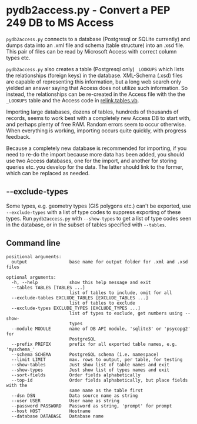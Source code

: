 # pydb2access.py - Convert a PEP 249 DB to MS Access

``pydb2access.py`` connects to a database (Postgresql or SQLite currently)
and dumps data into an .xml file and schema (table structure) into an .xsd
file.  This pair of files can be read by Microsoft Access with correct
column types etc.

``pydb2access.py`` also creates a table (Postgresql only) ``_LOOKUPS`` which
lists the relationships (foreign keys) in the database.  XML-Schema (.xsd) files
are capable of representing this information, but a long web search only
yielded an answer saying that Access does not utilize such information.  So instead,
the relationships can be re-created in the Access file with the the ``_LOOKUPS``
table and the Access code in [relink.tables.vb](./relink.tables.vb).

Importing large databases, dozens of tables, hundreds of thousands of records,
seems to work best with a completely new Access DB to start with, and perhaps
plenty of free RAM.  Random errors seem to occur otherwise.  When everything
is working, importing occurs quite quickly, with progress feedback.

Because a completely new database is recommended for importing, if you
need to re-do the import because more data has been added, you should
use two Access databases, one for the import, and another for storing
queries etc. you develop for the data.  The latter should link to the
former, which can be replaced as needed.

## --exclude-types

Some types, e.g. geometry types (GIS polygons etc.) can't be exported, use
``--exclude-types`` with a list of type codes to suppress exporting of
these types.  Run ``pydb2access.py`` with ``--show-types`` to get a list
of type codes seen in the database, or in the subset of tables specified
with ``--tables``.

## Command line

    positional arguments:
      output                base name for output folder for .xml and .xsd files

    optional arguments:
      -h, --help            show this help message and exit
      --tables TABLES [TABLES ...]
                            list of tables to include, omit for all
      --exclude-tables EXCLUDE_TABLES [EXCLUDE_TABLES ...]
                            list of tables to exclude
      --exclude-types EXCLUDE_TYPES [EXCLUDE_TYPES ...]
                            list of types to exclude, get numbers using --show-
                            types
      --module MODULE       name of DB API module, 'sqlite3' or 'psycopg2' for
                            PostgreSQL
      --prefix PREFIX       prefix for all exported table names, e.g. 'myschema_'
      --schema SCHEMA       PostgreSQL schema (i.e. namespace)
      --limit LIMIT         max. rows to output, per table, for testing
      --show-tables         Just show list of table names and exit
      --show-types          Just show list of types names and exit
      --sort-fields         Order fields alphabetically
      --top-id              Order fields alphabetically, but place fields with the
                            same name as the table first
      --dsn DSN             Data source name as string
      --user USER           User name as string
      --password PASSWORD   Password as string, 'prompt' for prompt
      --host HOST           Hostname
      --database DATABASE   Database name
